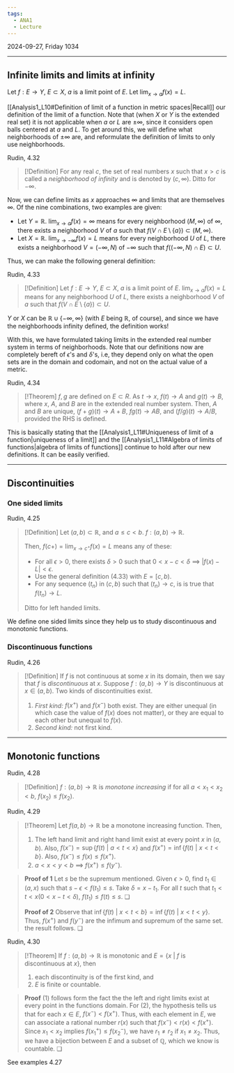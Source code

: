 ```yaml
---
tags:
  - ANA1
  - Lecture
---
```

2024-09-27, Friday
1034

---
## Infinite limits and limits at infinity

Let $f:E\to Y$, $E\subset X$, $a$ is a limit point of $E$.
Let  $\lim_{ x \to a }f(x)=L$.

[[Analysis1_L10#Definition of limit of a function in metric spaces|Recall]] our definition of the limit of a function. Note that (when $X$  or $Y$ is the extended real set) it is not applicable when $a$ or $L$ are $\pm \infty$, since it considers open balls centered at $a$ and $L$. To get around this, we will define what neighborhoods of $\pm \infty$ are, and reformulate the definition of limits to only use neighborhoods.

Rudin, 4.32

>[!Definition]
>For any real $c$, the set of real numbers $x$ such that $x>c$ is called a *neighborhood of infinity* and is denoted by $(c, \infty)$. Ditto for $-\infty$.

Now, we can define limits as $x$ approaches $\infty$ and limits that are themselves $\infty$. Of the nine combinations, two examples are given:
- Let $Y=\mathbb{R}$. $\lim_{ x \to a }f(x)=\infty$ means for every neighborhood $(M, \infty)$ of $\infty$, there exists a neighborhood $V$ of $a$ such that $f(V\cap E\setminus \{ a \})\subset (M, \infty)$. 
- Let $X=\mathbb{R}$. $\lim_{ x \to -\infty }f(x)=L$ means for every neighborhood $U$ of $L$, there exists a neighborhood $V=(-\infty, N)$ of $-\infty$ such that $f((-\infty, N)\cap E)\subset U$. 

Thus, we can make the following general definition:

Rudin, 4.33

>[!Definition]
>Let $f:E\to Y$, $E\subset X$, $a$ is a limit point of $E$.
>$\lim_{ x \to a }f(x)=L$ means for any neighborhood $U$ of $L$, there exists a neighborhood $V$ of $a$ such that $f(V\cap E\setminus \{ a \})\subset U$.

$Y$ or $X$ can be $\mathbb{R}\cup \{ -\infty, \infty \}$ (with $E$ being $\mathbb{R}$, of course), and since we have the neighborhoods infinity defined, the definition works!

With this, we have formulated taking limits in the extended real number system in terms of neighborhoods. Note that our definitions now are completely bereft of $\epsilon$'s and $\delta$'s, i.e, they depend only on what the open sets are in the domain and codomain, and not on the actual value of a metric.

Rudin, 4.34

>[!Theorem]
>$f, g$ are defined on $E\subset R$. As $t\to x$, $f(t)\to A$ and $g(t)\to B$, where $x$, $A$, and $B$ are in the extended real number system. 
>Then, $A$ and $B$ are unique, $(f+g)(t)\to A+B$, $fg(t)\to AB$, and $(f/g)(t)\to A/B$, provided the RHS is defined.

This is basically stating that the [[Analysis1_L11#Uniqueness of limit of a function|uniqueness of a limit]] and the [[Analysis1_L11#Algebra of limits of functions|algebra of limits of functions]] continue to hold after our new definitions. It can be easily verified.

---
## Discontinuities

### One sided limits

Rudin, 4.25

>[!Definition]
>Let $(a, b)\subset \mathbb{R}$, and $a\le c<b$. 
>$f:(a, b)\to \mathbb{R}$.
>
>Then, $f(c+)=\lim_{ x \to c^{+} }f(x)=L$ means any of these:
>- For all $\epsilon>0$, there exists $\delta>0$ such that $0<x-c<\delta$ $\implies$ $|f(x)-L|<\epsilon$.
>- Use the general definition (4.33) with $E=[c, b)$.
>- For any sequence $( t_{n} )$ in $(c, b)$ such that $(t_{n})\to c$, is is true that $f(t_{n})\to L$. 
>
>Ditto for left handed limits.

We define one sided limits since they help us to study discontinuous and monotonic functions.
### Discontinuous functions

Rudin, 4.26

>[!Definition]
>If $f$ is not continuous at some $x$ in its domain, then we say that $f$ is *discontinuous* at $x$. 
>Suppose $f:(a, b)\to Y$ is discontinuous at $x\in(a, b)$.
>Two kinds of discontinuities exist.
>1. *First kind:* $f(x^{+})$ and $f(x^{-})$ both exist. They are either unequal (in which case the value of $f(x)$ does not matter), or they are equal to each other but unequal to $f(x)$.
>2. *Second kind:* not first kind.

---
## Monotonic functions

Rudin, 4.28

>[!Definition]
>$f:(a, b)\to \mathbb{R}$ is *monotone increasing* if for all $a<x_{1}<x_{2}<b$, $f(x_{2})\le f(x_{2})$. 

Rudin, 4.29

>[!Theorem]
>Let $f(a, b)\to \mathbb{R}$ be a monotone increasing function. Then,
>1.  The left hand limit and right hand limit exist at every point $x$ in $(a, b)$. Also,  $f(x^{-})=\sup \{ f(t)\ |\ a<t<x \}$ and $f(x^{+})=\inf\{ f(t)\ |\ x<t<b \}$. Also, $f(x^{-})\leq f(x)\leq f(x^{+})$. 
>2. $a<x<y<b$ $\implies$ $f(x^{+})\le f(y^{-})$. 

>**Proof of 1**
>Let $s$ be the supremum mentioned. Given $\epsilon>0$, find $t_{1}\in(a, x)$ such that $s-\epsilon<f(t_{1})\le s$. Take $\delta=x-t_{1}$. For all $t$ such that $t_{1}<t<x$($0<x-t<\delta$), $f(t_{1})\le f(t)\le s$. ❏
>
>**Proof of 2**
>Observe that $\inf\{ f(t)\ |\ x<t<b \}=\inf\{ f(t)\ |\ x<t<y \}$. Thus, $f(x^{+})$ and $f(y^{-})$ are the infimum and supremum of the same set. the result follows. ❏

Rudin, 4.30

>[!Theorem]
>If $f:(a, b)\to \mathbb{R}$ is monotonic and $E=\{ x\ |\ f\text{ is discontinuous at }x \}$, then
>1. each discontinuity is of the first kind, and
>2. $E$ is finite or countable.

>**Proof**
>(1) follows form the fact the the left and right limits exist at every point in the functions domain. For (2), the hypothesis tells us that for each $x\in E$,  $f(x^{-})<f(x^{+})$. Thus, with each element in $E$, we can associate a rational number $r(x)$ such that $f(x^{-})<r(x)<f(x^{+})$. Since $x_{1}<x_{2}$ implies $f(x_{1}^{+})\leq f(x_{2}^{-})$, we have $r_{1}\ne r_{2}$ if $x_{1}\ne x_{2}$. Thus, we have a bijection between $E$ and a subset of $\mathbb{Q}$, which we know is countable. ❏

See examples 4.27

